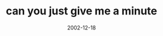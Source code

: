 ---
layout: base.njk
title : 'can you just give me a minute' 
view_title : 'can you just give me a minute' 
year : '2002' 
date : '2002-12-18' 
img_file : '/drawing/canyoujustgivemeaminute.png' 
html_file : 'canyoujustgivemeaminute' 
next_html : 'standbyyourside.html' 
year_order : '208' 
permalink : "title/{{html_file}}.html"
---
